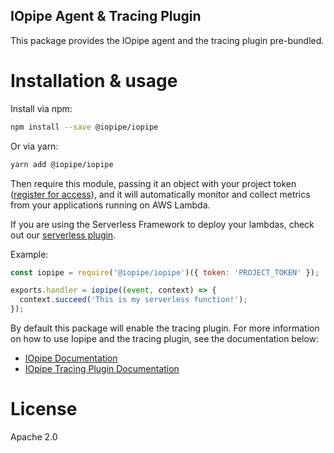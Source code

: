 IOpipe Agent & Tracing Plugin
-----------------------------

This package provides the IOpipe agent and the tracing plugin pre-bundled.

# Installation & usage

Install via npm:

```bash
npm install --save @iopipe/iopipe
```

Or via yarn:

```bash
yarn add @iopipe/iopipe
```

Then require this module, passing it an object with your project token ([register for access](https://www.iopipe.com)), and it will automatically monitor and collect metrics from your applications running on AWS Lambda.

If you are using the Serverless Framework to deploy your lambdas, check out our [serverless plugin](https://github.com/iopipe/serverless-plugin-iopipe).

Example:

```js
const iopipe = require('@iopipe/iopipe')({ token: 'PROJECT_TOKEN' });

exports.handler = iopipe((event, context) => {
  context.succeed('This is my serverless function!');
});
```

By default this package will enable the tracing plugin. For more information on how to use Iopipe and the tracing plugin, see the documentation below:
- [IOpipe Documentation](https://github.com/iopipe/iopipe-js-core#readme)
- [IOpipe Tracing Plugin Documentation](https://github.com/iopipe/iopipe-plugin-trace#readme)

# License

Apache 2.0
